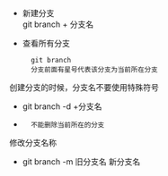 * 新建分支  	
git branch + 分支名

* 查看所有分支 

		git branch 
		分支前面有星号代表该分支为当前所在分支
创建分支的时候，分支名不要使用特殊符号

* git branch -d +分支名
* 		不能删除当前所在的分支
	
修改分支名称

* git branch -m 旧分支名 新分支名



